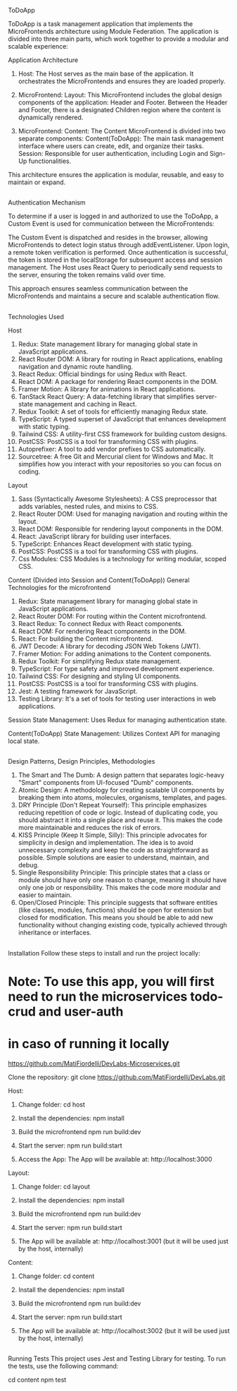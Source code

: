 ToDoApp

ToDoApp is a task management application that implements the MicroFrontends architecture using Module Federation. 
The application is divided into three main parts, which work together to provide a modular and scalable experience:

Application Architecture

1. Host:
The Host serves as the main base of the application. It orchestrates the MicroFrontends and ensures they are loaded properly.

2. MicroFrontend: Layout:
This MicroFrontend includes the global design components of the application: Header and Footer.
Between the Header and Footer, there is a designated Children region where the content is dynamically rendered.

3. MicroFrontend: Content:
The Content MicroFrontend is divided into two separate components:
Content(ToDoApp): The main task management interface where users can create, edit, and organize their tasks.
Session: Responsible for user authentication, including Login and Sign-Up functionalities.

This architecture ensures the application is modular, reusable, and easy to maintain or expand.

##

Authentication Mechanism

To determine if a user is logged in and authorized to use the ToDoApp, a Custom Event is used for communication between the MicroFrontends:

The Custom Event is dispatched and resides in the browser, allowing MicroFrontends to detect login status through addEventListener.
Upon login, a remote token verification is performed.
Once authentication is successful, the token is stored in the localStorage for subsequent access and session management.
The Host uses React Query to periodically send requests to the server, ensuring the token remains valid over time.

This approach ensures seamless communication between the MicroFrontends and maintains a secure and scalable authentication flow.

##

Technologies Used

Host
1. Redux: State management library for managing global state in JavaScript applications.
2. React Router DOM: A library for routing in React applications, enabling navigation and dynamic route handling.
3. React Redux: Official bindings for using Redux with React.
4. React DOM: A package for rendering React components in the DOM.
5. Framer Motion: A library for animations in React applications.
6. TanStack React Query: A data-fetching library that simplifies server-state management and caching in React.
7. Redux Toolkit: A set of tools for efficiently managing Redux state.
8. TypeScript: A typed superset of JavaScript that enhances development with static typing.
9. Tailwind CSS: A utility-first CSS framework for building custom designs.
10. PostCSS: PostCSS is a tool for transforming CSS with plugins.
11. Autoprefixer: A tool to add vendor prefixes to CSS automatically.
12. Sourcetree: A free Git and Mercurial client for Windows and Mac. It simplifies how you interact with your repositories so you can focus on coding.


Layout
1. Sass (Syntactically Awesome Stylesheets): A CSS preprocessor that adds variables, nested rules, and mixins to CSS.
2. React Router DOM: Used for managing navigation and routing within the layout.
3. React DOM: Responsible for rendering layout components in the DOM.
4. React: JavaScript library for building user interfaces.
5. TypeScript: Enhances React development with static typing.
6. PostCSS: PostCSS is a tool for transforming CSS with plugins.
7. Css Modules: CSS Modules is a technology for writing modular, scoped CSS.


Content (Divided into Session and Content(ToDoApp))
General Technologies for the microfrontend
1. Redux: State management library for managing global state in JavaScript applications.
2. React Router DOM: For routing within the Content microfrontend.
3. React Redux: To connect Redux with React components.
4. React DOM: For rendering React components in the DOM.
5. React: For building the Content microfrontend.
6. JWT Decode: A library for decoding JSON Web Tokens (JWT).
7. Framer Motion: For adding animations to the Content components.
8. Redux Toolkit: For simplifying Redux state management.
9. TypeScript: For type safety and improved development experience.
10. Tailwind CSS: For designing and styling UI components.
11. PostCSS: PostCSS is a tool for transforming CSS with plugins.
12. Jest: A testing framework for JavaScript.
13. Testing Library: It's a set of tools for testing user interactions in web applications.


Session
State Management: Uses Redux for managing authentication state.

Content(ToDoApp)
State Management: Utilizes Context API for managing local state.


##


Design Patterns, Design Principles, Methodologies
1. The Smart and The Dumb: A design pattern that separates logic-heavy "Smart" components from UI-focused "Dumb" components.
2. Atomic Design: A methodology for creating scalable UI components by breaking them into atoms, molecules, organisms, templates, 
and pages.
3. DRY Principle (Don't Repeat Yourself): This principle emphasizes reducing repetition of code or logic. Instead of duplicating code, 
you should abstract it into a single place and reuse it. This makes the code more maintainable and reduces the risk of errors.
4. KISS Principle (Keep It Simple, Silly): This principle advocates for simplicity in design and implementation. The idea is to avoid 
unnecessary complexity and keep the code as straightforward as possible. Simple solutions are easier to understand, maintain, and debug.
5. Single Responsibility Principle: This principle states that a class or module should have only one reason to change, meaning it 
should have only one job or responsibility. This makes the code more modular and easier to maintain.
6. Open/Closed Principle: This principle suggests that software entities (like classes, modules, functions) should be open for extension 
but closed for modification. This means you should be able to add new functionality without changing existing code, typically achieved 
through inheritance or interfaces.


##


Installation
Follow these steps to install and run the project locally:

# Note: To use this app, you will first need to run the microservices todo-crud and user-auth
# in caso of running it locally
   https://github.com/MatiFiordelli/DevLabs-Microservices.git


Clone the repository:
   git clone https://github.com/MatiFiordelli/DevLabs.git

Host:
1. Change folder:
   cd host

2. Install the dependencies:
   npm install

3. Build the microfrontend
   npm run build:dev

4. Start the server:
   npm run build:start

5. Access the App: The App will be available at: 
http://localhost:3000

Layout:
1. Change folder:
   cd layout

2. Install the dependencies:
   npm install

3. Build the microfrontend
   npm run build:dev

4. Start the server:
   npm run build:start

5. The App will be available at: 
http://localhost:3001 (but it will be used just by the host, internally)

Content:
1. Change folder:
   cd content

2. Install the dependencies:
   npm install

3. Build the microfrontend
   npm run build:dev

4. Start the server:
   npm run build:start

5. The App will be available at: 
http://localhost:3002 (but it will be used just by the host, internally)


##


Running Tests
This project uses Jest and Testing Library for testing. To run the tests, use the following command:

cd content
npm test